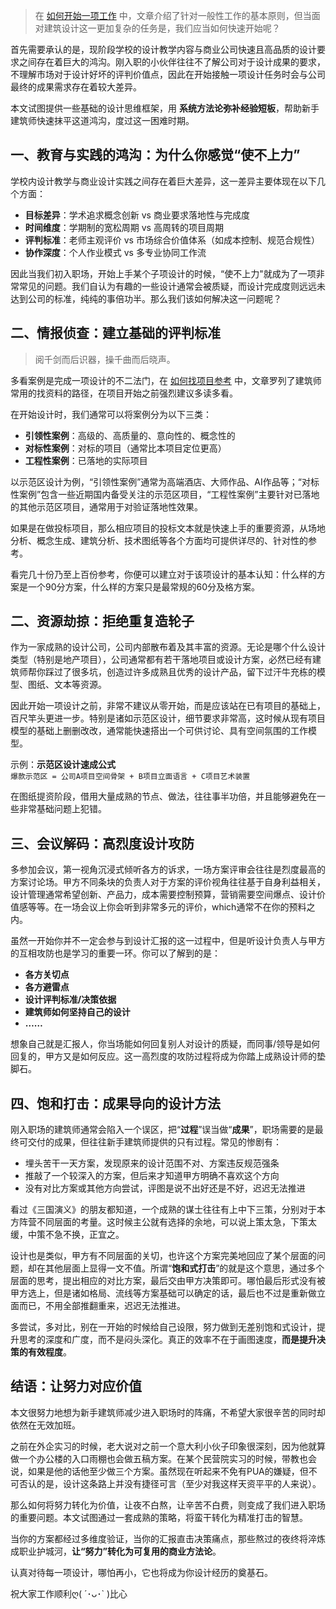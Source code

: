 
> 在  [如何开始一项工作](如何开始一项工作.md) 中，文章介绍了针对一般性工作的基本原则，但当面对建筑设计这一更加复杂的任务是，我们应当如何快速开始呢？

首先需要承认的是，现阶段学校的设计教学内容与商业公司快速且高品质的设计要求之间存在着巨大的鸿沟。刚入职的小伙伴往往不了解公司对于设计成果的要求，不理解市场对于设计好坏的评判价值点，因此在开始接触一项设计任务时会与公司最终的成果需求存在着较大差异。

本文试图提供一些基础的设计思维框架，用 **系统方法论弥补经验短板**，帮助新手建筑师快速抹平这道鸿沟，度过这一困难时期。

## 一、教育与实践的鸿沟：为什么你感觉“使不上力”
学校内设计教学与商业设计实践之间存在着巨大差异，这一差异主要体现在以下几个方面：
- **目标差异**：学术追求概念创新 vs 商业要求落地性与完成度
- **时间维度**：学期制的宽松周期 vs 高周转的项目周期
- **评判标准**：老师主观评价 vs 市场综合价值体系（如成本控制、规范合规性）
- **协作深度**：个人作业模式 vs 多专业协同工作流

因此当我们初入职场，开始上手某个子项设计的时候，“使不上力"就成为了一项非常常见的问题。我们自认为有趣的一些设计通常会被质疑，而设计完成度则远远未达到公司的标准，纯纯的事倍功半。那么我们该如何解决这一问题呢？

## 二、情报侦查：建立基础的评判标准
> 阅千剑而后识器，操千曲而后晓声。

多看案例是完成一项设计的不二法门，在 [如何找项目参考](如何找项目参考.md) 中，文章罗列了建筑师常用的找资料的路径，在项目开始之前强烈建议多读多看。

在开始设计时，我们通常可以将案例分为以下三类：
- **引领性案例**：高级的、高质量的、意向性的、概念性的
- **对标性案例**：对标的项目（通常比本项目定位更高）
- **工程性案例**：已落地的实际项目

以示范区设计为例，“引领性案例”通常为高端酒店、大师作品、AI作品等；“对标性案例”包含一些近期国内备受关注的示范区项目，“工程性案例”主要针对已落地的其他示范区项目，通常用于对验证落地性效果。

如果是在做投标项目，那么相应项目的投标文本就是快速上手的重要资源，从场地分析、概念生成、建筑分析、技术图纸等各个方面均可提供详尽的、针对性的参考。

看完几十份乃至上百份参考，你便可以建立对于该项设计的基本认知：什么样的方案是一个90分方案，什么样的方案只是最常规的60分及格方案。

## 二、资源劫掠：拒绝重复造轮子

作为一家成熟的设计公司，公司内部散布着及其丰富的资源。无论是哪个什么设计类型（特别是地产项目），公司通常都有若干落地项目或设计方案，必然已经有建筑师帮你踩过了很多坑，创造过许多成熟且优秀的设计产品，留下过汗牛充栋的模型、图纸、文本等资源。

因此开始一项设计之前，非常不建议从零开始，而是应该站在已有项目的基础上，百尺竿头更进一步。特别是诸如示范区设计，细节要求非常高，这时候从现有项目模型的基础上删删改改，通常能快速搭出一个可供讨论、具有空间氛围的工作模型。

示例：**示范区设计速成公式**  
`爆款示范区 = 公司A项目空间骨架 + B项目立面语言 + C项目艺术装置`

在图纸提资阶段，借用大量成熟的节点、做法，往往事半功倍，并且能够避免在一些非常基础问题上犯错。

## 三、会议解码：高烈度设计攻防

多参加会议，第一视角沉浸式倾听各方的诉求，一场方案评审会往往是烈度最高的方案讨论场。甲方不同条块的负责人对于方案的评价视角往往基于自身利益相关，设计管理通常希望创新、产品力，成本需要控制预算，营销需要空间爆点、设计价值感等等。在一场会议上你会听到非常多元的评价，which通常不在你的预料之内。

虽然一开始你并不一定会参与到设计汇报的这一过程中，但是听设计负责人与甲方的互相攻防也是学习的重要一环。你可以了解到的是：
- **各方关切点**
- **各方避雷点**
- **设计评判标准/决策依据**
- **建筑师如何坚持自己的设计**
- **……**

想象自己就是汇报人，你当场能如何回复别人对设计的质疑，而同事/领导是如何回复的，甲方又是如何反应。这一高烈度的攻防过程将成为你踏上成熟设计师的垫脚石。

## 四、饱和打击：成果导向的设计方法

刚入职场的建筑师通常会陷入一个误区，把“**过程**”误当做“**成果**”，职场需要的是最终可交付的成果，但往往新手建筑师提供的只有过程。常见的惨剧有：
- 埋头苦干一天方案，发现原来的设计范围不对、方案违反规范强条
- 推敲了一个较深入的方案，但后来才知道甲方明确不喜欢这个方向
- 没有对比方案或其他方向尝试，评图是说不出好还是不好，迟迟无法推进

看过《三国演义》的朋友都知道，一个成熟的谋士往往有上中下三策，分别对于本方阵营不同层面的考量。这时候主公就有选择的余地，可以说上策太急，下策太缓，中策不急不换，正宜之。

设计也是类似，甲方有不同层面的关切，也许这个方案完美地回应了某个层面的问题，却在其他层面上显得一文不值。所谓“**饱和式打击**”的就是这个意思，通过多个层面的思考，提出相应的对比方案，最后交由甲方决策即可。哪怕最后形式没有被甲方选上，但是诸如格局、流线等方案基础可以确定的话，最后也不过是重新做立面而已，不用全部推翻重来，迟迟无法推进。

多尝试，多对比，别在一开始的时候给自己设限，努力做到无差别饱和式设计，提升思考的深度和广度，而不是闷头深化。真正的效率不在于画图速度，**而是提升决策的有效程度**。

## 结语：让努力对应价值

本文很努力地想为新手建筑师减少进入职场时的阵痛，不希望大家很辛苦的同时却依然在无效加班。

之前在外企实习的时候，老大说对之前一个意大利小伙子印象很深刻，因为他就算做一个办公楼的入口雨棚也会做五稿方案。在某个民营院实习的时候，带教也会说，如果是他的话他至少做三个方案。虽然现在听起来不免有PUA的嫌疑，但不可否认的是，设计这条路上并没有捷径可言（至少对我这样天资平平的人来说）。

那么如何将努力转化为价值，让夜不白熬，让辛苦不白费，则变成了我们进入职场的重要问题。本文试图通过一套成熟的策略，将蛮干转化为精准打击的智慧。

当你的方案都经过多维度验证，当你的汇报直击决策痛点，那些熬过的夜终将淬炼成职业护城河，**让“努力”转化为可复用的商业方法论**。

认真对待每一项设计，哪怕再小，它也将成为你设计经历的奠基石。

祝大家工作顺利ღ( ´･ᴗ･` )比心


